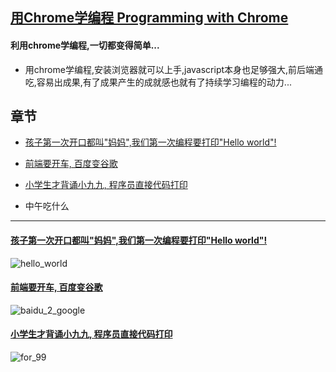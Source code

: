 ## [用Chrome学编程 Programming with Chrome](https://zhaoolee.com/ProgrammingWithChrome/)


#### 利用chrome学编程,一切都变得简单...
- 用chrome学编程,安装浏览器就可以上手,javascript本身也足够强大,前后端通吃,容易出成果,有了成果产生的成就感也就有了持续学习编程的动力...

## 章节

- [孩子第一次开口都叫"妈妈",我们第一次编程要打印"Hello world"!](https://zhaoolee.com/ProgrammingWithChrome/hello_world/)

- [前端要开车, 百度变谷歌](https://zhaoolee.com/ProgrammingWithChrome/baidu_2_google/)


- [小学生才背诵小九九, 程序员直接代码打印](https://zhaoolee.com/ProgrammingWithChrome/for_99/)


- 中午吃什么




---


#### [孩子第一次开口都叫"妈妈",我们第一次编程要打印"Hello world"!](https://zhaoolee.com/ProgrammingWithChrome/hello_world/)


![hello_world](https://user-images.githubusercontent.com/15868458/62909969-4bcb8180-bdb1-11e9-9d45-2179564c1828.gif)

#### [前端要开车, 百度变谷歌](https://zhaoolee.com/ProgrammingWithChrome/baidu_2_google/)

![baidu_2_google](https://user-images.githubusercontent.com/15868458/62856847-8e954700-bd28-11e9-8797-76e014ce06d3.gif)



#### [小学生才背诵小九九, 程序员直接代码打印](https://zhaoolee.com/ProgrammingWithChrome/for_99/)


![for_99](https://user-images.githubusercontent.com/15868458/62908815-7e26b000-bdac-11e9-86ec-97251deb2ae0.gif)





